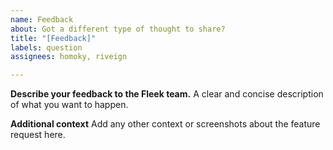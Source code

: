 ```yaml
---
name: Feedback
about: Got a different type of thought to share?
title: "[Feedback]"
labels: question
assignees: homoky, riveign

---
```


**Describe your feedback to the Fleek team.**
A clear and concise description of what you want to happen.

**Additional context**
Add any other context or screenshots about the feature request here.
